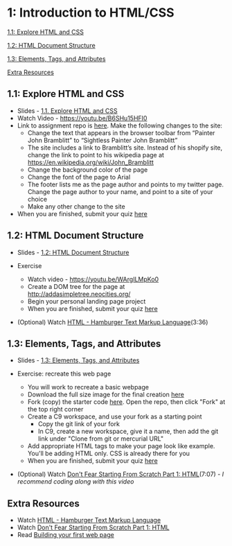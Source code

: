 1: Introduction to HTML/CSS
==========


[1.1: Explore HTML and CSS](#explore)

[1.2: HTML Document Structure](#htmlstructure)

[1.3: Elements, Tags, and Attributes](#tags)

[Extra Resources](#resources)



<a id="explore">1.1: Explore HTML and CSS</a>
-----------------------

+ Slides - [1.1. Explore HTML and CSS](https://docs.google.com/presentation/d/1VZ8-_vjXeNGnQk3fhnuoX1mDof13Z6u634LaiZgpJ0Y/edit?usp=sharing) 
+ Watch Video - https://youtu.be/B6SHu15HFI0
+ Link to assignment repo is [here](https://classroom.github.com/assignment-invitations/fff7031ace6dfd101c672c5f4769ca14). 
 Make the following changes to the site:
    + Change the text that appears in the browser toolbar from “Painter John Bramblitt” to “Sightless Painter John Bramblitt”
    + The site includes a link to Bramblitt’s site. Instead of his shopify site, change the link to point to his wikipedia page at https://en.wikipedia.org/wiki/John_Bramblitt
    + Change the background color of the page
    + Change the font of the page to Arial
    + The footer lists me as the page author and points to my twitter page. Change the page author to your name, and point to a site of your choice
    + Make any other change to the site
+ When you are finished, submit your quiz [here](https://docs.google.com/forms/d/15H6-bqZJAuQrbu8KZn8Qz_v0gXoD823S-dYgtsPT1_Y/viewform)


<a id="htmlstructure">1.2: HTML Document Structure</a>
-----------------------

+ Slides - [1.2: HTML Document Structure](https://docs.google.com/presentation/d/1asJMdIOdUb_RXO9XOSaIqKlKSTFXaKD2Jlf_JLGadDQ/edit?usp=sharing)

+ Exercise
  + Watch video - https://youtu.be/WArgILMpKo0
  + Create a DOM tree for the page at http://addasimpletree.neocities.org/
  + Begin your personal landing page project
  + When you are finished, submit your quiz [here](https://docs.google.com/forms/d/1bE1TMfPkbvOxoDNlUbZjTU-e3nBsi4gxqB9iWlsGwak/viewform)

+ (Optional) Watch [HTML - Hamburger Text Markup Language](http://www.dontfeartheinternet.com/02-html/)(3:36)

<a id="tags">1.3: Elements, Tags, and Attributes</a>
-----------------------

+ Slides - [1.3: Elements, Tags, and Attributes](https://docs.google.com/presentation/d/1QmxASeeHCEbBrv23lauk-EJQlwRQh5jGXvYr-UzaPZ4/edit?usp=sharing)

+ Exercise: recreate this web page
  + You will work to recreate a basic webpage
  + Download the full size image for the final creation [here](https://drive.google.com/file/d/0B1MYP7sU_C0va004c3V3akhuSEU/view)
  + Fork (copy) the starter code [here](https://github.com/opebukola/recreate). Open the repo, then click "Fork" at the top right corner
  + Create a C9 workspace, and use your fork as a starting point
    + Copy the git link of your fork
    + In C9, create a new workspace, give it a name, then add the git link under "Clone from git or mercurial URL"
  + Add appropriate HTML tags to make your page look like example. You'll be adding HTML only. CSS is already there for you
  + When you are finished, submit your quiz [here](https://docs.google.com/forms/d/1LR-xGlCZUQuSGOqWZ4aAxTq-YIEAEBGbMutWdVx0wXA/viewform)

+ (Optional) Watch [Don't Fear Starting From Scratch Part 1: HTML](http://www.dontfeartheinternet.com/04-from-scratch/)(7:07) - *I recommend coding along with this video*

<a id="resources">Extra Resources</a>
-----------------------

+ Watch [HTML - Hamburger Text Markup Language](http://www.dontfeartheinternet.com/02-html/)
+ Watch [Don't Fear Starting From Scratch Part 1: HTML](http://www.dontfeartheinternet.com/04-from-scratch/)
+ Read [Building your first web page](http://learn.shayhowe.com/html-css/building-your-first-web-page/)